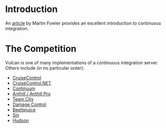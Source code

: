 # Introduction #

An [article](http://www.martinfowler.com/articles/continuousIntegration.html) by Martin Fowler provides an excellent introduction to continuous integration.

# The Competition #

Vulcan is one of many implementations of a continuous integration server.  Others include (in no particular order):

  * [CruiseControl](http://cruisecontrol.sourceforge.net/)
  * [CruiseControl.NET](http://ccnet.thoughtworks.com/)
  * [Continuum](http://maven.apache.org/continuum/)
  * [Anthill / Anthill Pro](http://www.anthillpro.com/)
  * [Team City](http://www.jetbrains.com/teamcity/)
  * [Damage Control](http://damagecontrol.codehaus.org/)
  * [Beetlejuice](http://ci.codehaus.org/beetlejuice)
  * [Sin](http://sin.tigris.org/)
  * [Hudson](https://hudson.dev.java.net/)
